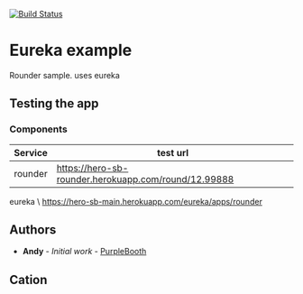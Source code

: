 [![Build Status](https://api.travis-ci.org/namumba22/hero-sb-rounder.svg?branch=master)](https://travis-ci.org/namumba22/hero-sb-rounder)

# Eureka example
Rounder sample. uses eureka

## Testing the app

### Components

Service |test url
--- |---
rounder |https://hero-sb-rounder.herokuapp.com/round/12.99888
eureka \ https://hero-sb-main.herokuapp.com/eureka/apps/rounder

## Authors

* **Andy** - *Initial work* - [PurpleBooth](https://github.com/namumba22/)

## Cation




